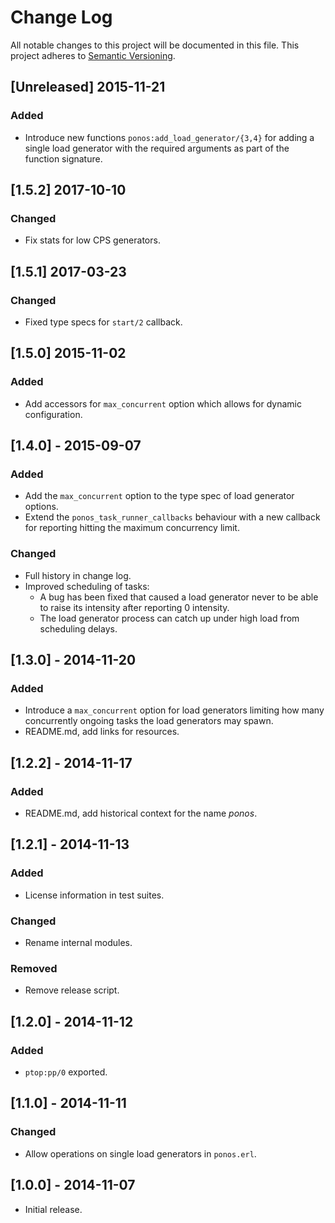 # Change Log
All notable changes to this project will be documented in this file.
This project adheres to [Semantic Versioning](http://semver.org/).

## [Unreleased] 2015-11-21
### Added
- Introduce new functions `ponos:add_load_generator/{3,4}` for adding a
  single load generator with the required arguments as part of the
  function signature.

## [1.5.2] 2017-10-10
### Changed
- Fix stats for low CPS generators.


## [1.5.1] 2017-03-23
### Changed
- Fixed type specs for `start/2` callback.

## [1.5.0] 2015-11-02
### Added
- Add accessors for `max_concurrent` option which allows for dynamic
  configuration.

## [1.4.0] - 2015-09-07
### Added
- Add the `max_concurrent` option to the type spec of load generator
  options.
- Extend the `ponos_task_runner_callbacks` behaviour with a new
  callback for reporting hitting the maximum concurrency limit.

### Changed
- Full history in change log.
- Improved scheduling of tasks:
    - A bug has been fixed that caused a load generator never to be
      able to raise its intensity after reporting 0 intensity.
    - The load generator process can catch up under high load from
      scheduling delays.

## [1.3.0] - 2014-11-20
### Added
- Introduce a `max_concurrent` option for load generators limiting how
many concurrently ongoing tasks the load generators may spawn.
- README.md, add links for resources.

## [1.2.2] - 2014-11-17
### Added
- README.md, add historical context for the name *ponos*.

## [1.2.1] - 2014-11-13
### Added
- License information in test suites.

### Changed
- Rename internal modules.

### Removed
- Remove release script.

## [1.2.0] - 2014-11-12
### Added
- `ptop:pp/0` exported.

## [1.1.0] - 2014-11-11
### Changed
- Allow operations on single load generators in `ponos.erl`.

## [1.0.0] - 2014-11-07
- Initial release.
